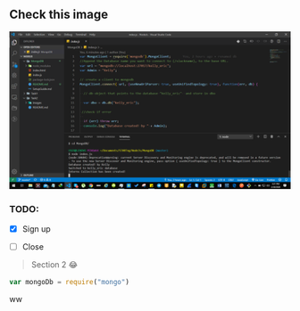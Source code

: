 ## Check this image

<img src="./images/screen1.PNG" alt="Task One" />

### TODO:
- [x] Sign up
- [ ] Close


> Section 2 :joy:


```javascript
var mongoDb = require("mongo")

```

ww

